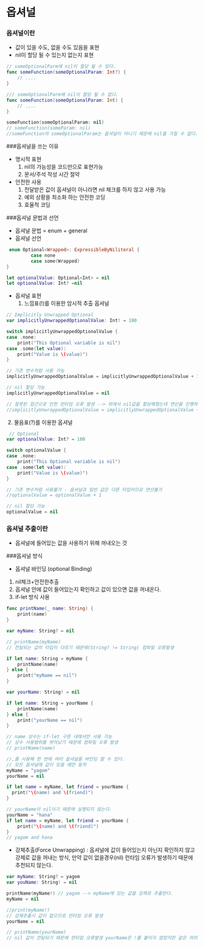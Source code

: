 # 옵셔널

### 옵셔널이란 

- 값이 있을 수도, 없을 수도 있음을 표현
- nil이 할당 될 수 있는지 없는지 표현 

```swift
// someOptionalParm에 nil이 할당 될 수 있다.
func someFunction(someOptionalParam: Int?) { 
	// .... 
} 

/// someOptionalParm에 nil이 할당 될 수 없다.
func someFunction(someOptionalParam: Int) { 
	// .... 
} 

someFunction(someOptionalParam: nil)
// someFunction(someParam: nil)
//someFunction의 someOptionalParam는 옵셔널이 아니기 때문에 nil을 가질 수 없다.
```



###옵셔널을 쓰는 이유 

- 명시적 표현 
  1. nil의 가능성을 코드만으로 표현가능
  2. 문서/주석 작성 시간 절약
- 안전한 사용
  1. 전달받은 값이 옵셔널이 아니라면 nil 체크를 하지 않고 사용 가능
  2. 예외 상황을 최소화 하는 안전한 코딩
  3. 효율적 코딩 

###옵셔널 문법과 선언

- 옵셔널 문법 = enum + general
- 옵셔널 선언

```swift
 enum Optional<Wrapped>: ExpressibleByNiliteral {
         case none
         case some(Wrapped)
}

let optionalValue: Optional<Int> = nil
let optionalValue: Int? =nil
```



- 옵셔널 표현
  1. 느낌표(!)를 이용한 암시적 추출 옵셔널 

```swift
// Implicitly Unwrapped Optional
var implicitlyUnwrappedOptionalValue: Int! = 100

switch implicitlyUnwrappedOptionalValue {
case .none:
    print("This Optional variable is nil")
case .some(let value):
    print("Value is \(value)")
}

// 기존 변수처럼 사용 가능
implicitlyUnwrappedOptionalValue = implicitlyUnwrappedOptionalValue + 1

// nil 할당 가능
implicitlyUnwrappedOptionalValue = nil

// 잘못된 접근으로 인한 런타임 오류 발생 --> 위에서 nil값을 할당해줬는데 연산을 진행하려하기 때문에
//implicitlyUnwrappedOptionalValue = implicitlyUnwrappedOptionalValue + 1
```

​	2.  물음표(?)를 이용한 옵셔널 

```swift
 // Optional
var optionalValue: Int? = 100

switch optionalValue {
case .none:
    print("This Optional variable is nil")
case .some(let value):
    print("Value is \(value)")
}

// 기존 변수처럼 사용불가 - 옵셔널과 일반 값은 다른 타입이므로 연산불가
//optionalValue = optionalValue + 1

// nil 할당 가능
optionalValue = nil
```



### 옵셔널 추출이란

- 옵셔널에 들어있는 값을 사용하기 위해 꺼내오는 것 



###옵셔널 방식

- 옵셔널 바인딩 (optional Binding) 

1. nil체크+안전한추출
2. 옵셔널 안에 값이 들어있는지 확인하고 값이 있으면 값을 꺼내온다.
3. if-let 방식 사용 

```swift
func printName(_ name: String) {
    print(name)
}

var myName: String? = nil

// printName(myName)
// 전달되는 값의 타입이 다르기 때문에(String? != String) 컴파일 오류발생

if let name: String = myName {
    printName(name)
} else {
    print("myName == nil")
}

var yourName: String! = nil

if let name: String = yourName {
    printName(name)
} else {
    print("yourName == nil")
}

// name 상수는 if-let 구문 내에서만 사용 가능
// 상수 사용범위를 벗어났기 때문에 컴파일 오류 발생 
// printName(name)

//,를 사용해 한 번에 여러 옵셔널을 바인딩 할 수 있다.
// 모든 옵셔널에 값이 있을 때만 동작
myName = "yagom"
yourName = nil

if let name = myName, let friend = yourName {
  print("\(name) and \(friend)")
}

// yourName이 nil이기 때문에 실행되지 않는다.
yourName = "hana"
if let name = myName, let friend = yourName {
    print("\(name) and \(friend)")
}
// yagom and hana
```

- 강체추출(Force Unwrapping) : 옵셔널에 값이 들어있는지 아닌지 확인하지 않고 강제로 값을 꺼내는 방식, 만약 값이 없을경우(nil) 런타임 오류가 발생하기 때문에 추천되지 않는다.

```swift
var myName: String? = yagom
var youName: String! = nil

printName(myName!) // yagom --> myName에 있는 값을 강제로 추출한다.
myName = nil

//print(myName!)
// 강제추출시 값이 없으므로 런타임 오류 발생
yourName = nil

// printName(yourName)
// nil 값이 전달되기 때문에 런타임 오류발생 yourName은 !를 붙이지 않았지만 같은 의미
```


